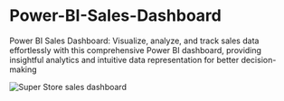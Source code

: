 # Power-BI-Sales-Dashboard
Power BI Sales Dashboard: Visualize, analyze, and track sales data effortlessly with this comprehensive Power BI dashboard, providing insightful analytics and intuitive data representation for better decision-making

![Super Store sales dashboard](https://github.com/MKDpahasara/Power-BI-Sales-Dashboard/assets/115679141/58a505a0-3369-473a-a68c-9871d980d663)
